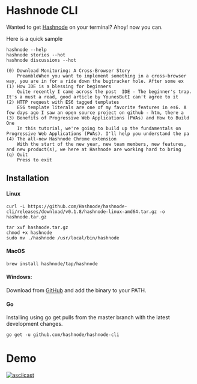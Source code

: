 
# Hashnode CLI

Wanted to get [Hashnode](https://hashnode.com) on your terminal? Ahoy! now you can.

Here is a quick sample

```
hashnode --help
hashnode stories --hot
hashnode discussions --hot

(0) Download Monitoring: A Cross-Browser Story
    PreambleWhen you want to implement something in a cross-browser way, you are in for a ride down the bugtracker hole. After some ex
(1) How IDE is a blessing for beginners
    Quite recently I came across the post  IDE - The beginner's trap. It's a must a read, good article by YounesButI can't agree to it
(2) HTTP request with ES6 tagged templates
    ES6 template literals are one of my favorite features in es6. A few days ago I saw an open source project on github - htm, there a
(3) Benefits of Progressive Web Applications (PWAs) and How to Build One
    In this tutorial, we're going to build up the fundamentals on Progressive Web Applications (PWAs). I'll help you understand the pa
(4) The all-new Hashnode Chrome extension
    With the start of the new year, new team members, new features, and new product(s), we here at Hashnode are working hard to bring
(q) Quit
    Press to exit
```
## Installation
#### Linux
    curl -L https://github.com/Hashnode/hashnode-cli/releases/download/v0.1.8/hashnode-linux-amd64.tar.gz -o hashnode.tar.gz

```
tar xvf hashnode.tar.gz
chmod +x hashnode
sudo mv ./hashnode /usr/local/bin/hashnode
```
#### MacOS
`brew install hashnode/tap/hashnode`
    
#### Windows:

Download from [GitHub](https://github.com/Hashnode/hashnode-cli/releases) and add the binary to your PATH.

#### Go
Installing using go get pulls from the master branch with the latest development changes.

    go get -u github.com/hashnode/hashnode-cli
# Demo
[![asciicast](https://asciinema.org/a/221329.svg)](https://asciinema.org/a/221329)
